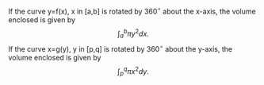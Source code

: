 If the curve y=f(x), x in [a,b] is rotated by $360^{\circ}$ about the
x-axis, the volume enclosed is given by $$\int _a ^b \pi y^2 dx .$$ If
the curve x=g(y), y in [p,q] is rotated by $360^{\circ}$ about the
y-axis, the volume enclosed is given by $$\int _p ^q \pi x^2 dy .$$
